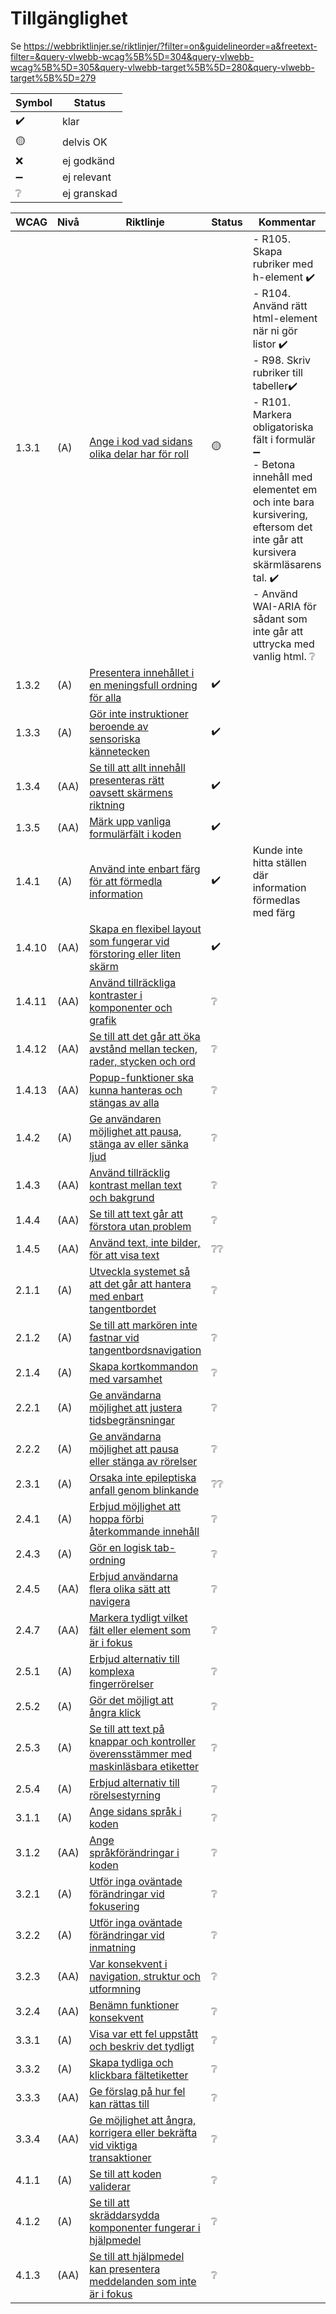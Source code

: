 # Tillgänglighet

Se https://webbriktlinjer.se/riktlinjer/?filter=on&guidelineorder=a&freetext-filter=&query-vlwebb-wcag%5B%5D=304&query-vlwebb-wcag%5B%5D=305&query-vlwebb-target%5B%5D=280&query-vlwebb-target%5B%5D=279

|Symbol|Status|
|---|---|
|✔️|klar|
|🟡 |delvis OK|
|❌|ej godkänd|
|➖|ej relevant|
|❔|ej granskad|

|WCAG|Nivå|Riktlinje|Status|Kommentar|
|---|---|---|---|---|
|	1.3.1 | (A) |	[Ange i kod vad sidans olika delar har för roll](https://webbriktlinjer.se/riktlinjer/121-ange-i-kod-vad-sidans-olika-delar-har-for-roll/) | 🟡 | - R105. Skapa rubriker med h-element ✔️<br/> - R104. Använd rätt html-element när ni gör listor ✔️<br/>- R98. Skriv rubriker till tabeller✔️<br/>- R101. Markera obligatoriska fält i formulär ➖<br/>- Betona innehåll med elementet em och inte bara kursivering, eftersom det inte går att kursivera skärmläsarens tal. ✔️<br/>- Använd WAI-ARIA för sådant som inte går att uttrycka med vanlig html. ❔
|	1.3.2 | (A) |	[Presentera innehållet i en meningsfull ordning för alla](https://webbriktlinjer.se/riktlinjer/122-meningsfull-ordning/) | ✔️ |
|	1.3.3 | (A) |	[Gör inte instruktioner beroende av sensoriska kännetecken](https://webbriktlinjer.se/riktlinjer/123-ej-beroende-av-sensoriska-kannetecken/) | ✔️ |
|	1.3.4 | (AA) |	[Se till att allt innehåll presenteras rätt oavsett skärmens riktning](https://webbriktlinjer.se/riktlinjer/153-fungerar-oavsett-skarmens-riktning/) | ✔️ |
|	1.3.5 | (AA) |	[Märk upp vanliga formulärfält i koden](https://webbriktlinjer.se/riktlinjer/154-mark-upp-vanliga-formularfalt-i-koden/) | ✔️ |
|	1.4.1 | (A) |	[Använd inte enbart färg för att förmedla information](https://webbriktlinjer.se/riktlinjer/124-inte-bara-farg/) | ✔️ | Kunde inte hitta ställen där information förmedlas med färg
|	1.4.10 | (AA) |	[Skapa en flexibel layout som fungerar vid förstoring eller liten skärm](https://webbriktlinjer.se/riktlinjer/91-skapa-en-flexibel-layout/) | ✔️ |
|	1.4.11 | (AA) |	[Använd tillräckliga kontraster i komponenter och grafik](https://webbriktlinjer.se/riktlinjer/156-anvand-tillrackliga-kontraster-i-komponenter-och-grafik/) | ❔ |
|	1.4.12 | (AA) |	[Se till att det går att öka avstånd mellan tecken, rader, stycken och ord](https://webbriktlinjer.se/riktlinjer/157-avstand-mellan-tecken-rader-stycken-och-ord/) | ❔ |
|	1.4.13 | (AA) |	[Popup-funktioner ska kunna hanteras och stängas av alla](https://webbriktlinjer.se/riktlinjer/158-popup-funktioner-ska-kunna-hanteras-och-stangas-av-alla/) | ❔ |
|	1.4.2 | (A) |	[Ge användaren möjlighet att pausa, stänga av eller sänka ljud](https://webbriktlinjer.se/riktlinjer/125-kunna-pausa-ljud/) | ❔ |
|	1.4.3 | (AA) |	[Använd tillräcklig kontrast mellan text och bakgrund](https://webbriktlinjer.se/riktlinjer/126-tillrackliga-kontraster/) | ❔ |
|	1.4.4 | (AA) |	[Se till att text går att förstora utan problem](https://webbriktlinjer.se/riktlinjer/127-se-till-att-text-gar-att-forstora-utan-problem/) | ❔ |
|	1.4.5 | (AA) |	[Använd text, inte bilder, för att visa text](https://webbriktlinjer.se/riktlinjer/128-anvand-text-inte-bilder-for-att-visa-text/) | ❔❔ |
|	2.1.1 | (A) |	[Utveckla systemet så att det går att hantera med enbart tangentbordet](https://webbriktlinjer.se/riktlinjer/129-gar-att-hantera-med-tangentbord/) | ❔ |
|	2.1.2 | (A) |	[Se till att markören inte fastnar vid tangentbordsnavigation](https://webbriktlinjer.se/riktlinjer/130-se-till-att-markoren-inte-fastnar-vid-tangentbordsnavigation/) | ❔ |
|	2.1.4 | (A) |	[Skapa kortkommandon med varsamhet](https://webbriktlinjer.se/riktlinjer/68-skapa-snabbkommandon-for-viktiga-funktioner/) | ❔ |
|	2.2.1 | (A) |	[Ge användarna möjlighet att justera tidsbegränsningar](https://webbriktlinjer.se/riktlinjer/131-ge-anvandarna-mojlighet-att-justera-tidsbegransningar/) | ❔ |
|	2.2.2 | (A) |	[Ge användarna möjlighet att pausa eller stänga av rörelser](https://webbriktlinjer.se/riktlinjer/132-ge-anvandarna-mojlighet-att-pausa-eller-stanga-av-rorelser/) | ❔ |
|	2.3.1 | (A) |	[Orsaka inte epileptiska anfall genom blinkande](https://webbriktlinjer.se/riktlinjer/133-orsaka-inte-epileptiska-anfall-genom-blinkande/) | ❔❔ |
|	2.4.1 | (A) |	[Erbjud möjlighet att hoppa förbi återkommande innehåll](https://webbriktlinjer.se/riktlinjer/75-gruppera-och-skapa-mojlighet-att-hoppa-forbi-delar-pa-sidorna/) | ❔ |
|	2.4.3 | (A) |	[Gör en logisk tab-ordning](https://webbriktlinjer.se/riktlinjer/136-gor-en-logisk-tab-ordning/) | ❔ |
|	2.4.5 | (AA) |	[Erbjud användarna flera olika sätt att navigera](https://webbriktlinjer.se/riktlinjer/32-erbjud-besokaren-alternativa-orienteringsstod/) | ❔ |
|	2.4.7 | (AA) |	[Markera tydligt vilket fält eller element som är i fokus](https://webbriktlinjer.se/riktlinjer/140-markera-element-i-fokus/) | ❔ |
|	2.5.1 | (A) |	[Erbjud alternativ till komplexa fingerrörelser](https://webbriktlinjer.se/riktlinjer/160-erbjud-alternativ-till-komplexa-fingerrorelser/) | ❔ |
|	2.5.2 | (A) |	[Gör det möjligt att ångra klick](https://webbriktlinjer.se/riktlinjer/161-gor-det-mojligt-att-angra-klick/) | ❔ |
|	2.5.3 | (A) |	[Se till att text på knappar och kontroller överensstämmer med maskinläsbara etiketter](https://webbriktlinjer.se/riktlinjer/162-mojliggor-roststyrning-av-knappar-och-kontroller/) | ❔ |
|	2.5.4 | (A) |	[Erbjud alternativ till rörelsestyrning](https://webbriktlinjer.se/riktlinjer/163-erbjud-alternativ-till-rorelsestyrning/) | ❔ |
|	3.1.1 | (A) |	[Ange sidans språk i koden](https://webbriktlinjer.se/riktlinjer/141-ange-sidans-sprak-i-koden/) | ❔ |
|	3.1.2 | (AA) |	[Ange språkförändringar i koden](https://webbriktlinjer.se/riktlinjer/142-ange-sprakforandringar-koden/) | ❔ |
|	3.2.1 | (A) |	[Utför inga oväntade förändringar vid fokusering](https://webbriktlinjer.se/riktlinjer/143-utfor-inga-ovantade-forandringar-vid-fokusering/) | ❔ |
|	3.2.2 | (A) |	[Utför inga oväntade förändringar vid inmatning](https://webbriktlinjer.se/riktlinjer/144-utfor-inga-ovantade-forandringar-vid-inmatning/) | ❔ |
|	3.2.3 | (AA) |	[Var konsekvent i navigation, struktur och utformning](https://webbriktlinjer.se/riktlinjer/29-var-konsekvent-i-navigation-struktur-och-utformning/) | ❔ |
|	3.2.4 | (AA) |	[Benämn funktioner konsekvent](https://webbriktlinjer.se/riktlinjer/146-benamn-funktioner-konsekvent/) | ❔ |
|	3.3.1 | (A) |	[Visa var ett fel uppstått och beskriv det tydligt](https://webbriktlinjer.se/riktlinjer/2-ge-begripliga-felmeddelanden/) | ❔ |
|	3.3.2 | (A) |	[Skapa tydliga och klickbara fältetiketter](https://webbriktlinjer.se/riktlinjer/55-skapa-tydliga-och-klickbara-faltetiketter/) | ❔ |
|	3.3.3 | (AA) |	[Ge förslag på hur fel kan rättas till](https://webbriktlinjer.se/riktlinjer/149-ge-forslag-pa-hur-fel-kan-rattas-till/) | ❔ |
|	3.3.4 | (AA) |	[Ge möjlighet att ångra, korrigera eller bekräfta vid viktiga transaktioner](https://webbriktlinjer.se/riktlinjer/150-ge-mojlighet-att-angra-korrigera-eller-bekrafta-viktiga-transaktioner/) | ❔ |
|	4.1.1 | (A) |	[Se till att koden validerar](https://webbriktlinjer.se/riktlinjer/84-se-till-att-koden-validerar/) | ❔ |
|	4.1.2 | (A) |	[Se till att skräddarsydda komponenter fungerar i hjälpmedel](https://webbriktlinjer.se/riktlinjer/152-se-till-att-skraddarsydda-komponenter-fungerar-hjalpmedel/) | ❔ |
|	4.1.3 | (AA) |	[Se till att hjälpmedel kan presentera meddelanden som inte är i fokus](https://webbriktlinjer.se/riktlinjer/164-meddelanden-som-inte-ar-fokus/) | ❔ |
